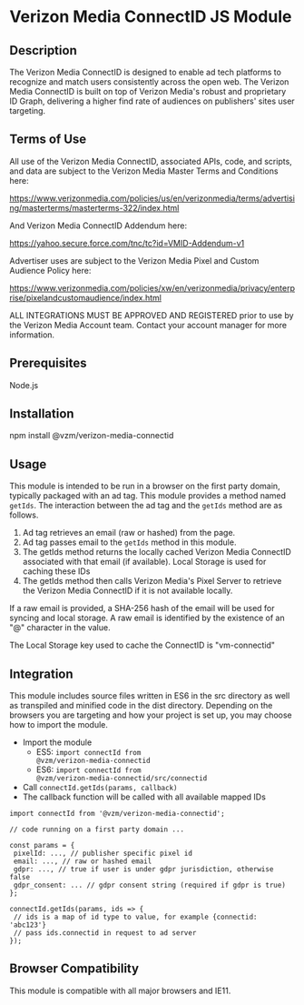 # Verizon Media ConnectID JS Module

## Description

The Verizon Media ConnectID is designed to enable ad tech platforms to recognize and match users consistently across the open web. The Verizon Media ConnectID is built on top of Verizon Media's
robust and proprietary ID Graph, delivering a higher find rate of audiences on publishers' sites user targeting.

## Terms of Use

All use of the Verizon Media ConnectID, associated APIs, code, and scripts, and data are subject to the Verizon Media Master Terms and Conditions here:

https://www.verizonmedia.com/policies/us/en/verizonmedia/terms/advertising/masterterms/masterterms-322/index.html

And Verizon Media ConnectID Addendum here:

https://yahoo.secure.force.com/tnc/tc?id=VMID-Addendum-v1

Advertiser uses are subject to the Verizon Media Pixel and Custom Audience Policy here:

https://www.verizonmedia.com/policies/xw/en/verizonmedia/privacy/enterprise/pixelandcustomaudience/index.html

ALL INTEGRATIONS MUST BE APPROVED AND REGISTERED prior to use by the Verizon Media Account team. Contact your account manager for more information.





## Prerequisites

Node.js

## Installation

npm install @vzm/verizon-media-connectid

## Usage

This module is intended to be run in a browser on the first party domain, typically packaged with an ad tag. This 
module provides a method named <code>getIds</code>.  The interaction between the ad tag and the <code>getIds</code>
method are as follows.

1. Ad tag retrieves an email (raw or hashed) from the page.
2. Ad tag passes email to the <code>getIds</code> method in this module.  
3. The getIds method returns the locally cached Verizon Media ConnectID associated with that email (if available).  Local Storage 
is used for caching these IDs
4. The getIds method then calls Verizon Media's Pixel Server to retrieve the Verizon Media ConnectID if it is not available locally.

If a raw email is provided, a SHA-256 hash of the email will be used for syncing and local storage.  A raw email 
is identified by the existence of an "@" character in the value.

The Local Storage key used to cache the ConnectID is "vm-connectid"

## Integration

This module includes source files written in ES6 in the src directory as well as transpiled and minified code in 
the dist directory.  Depending on the browsers you are targeting and how your project is set up, you may choose
how to import the module.

* Import the module
    * ES5: <code>import connectId from @vzm/verizon-media-connectid</code>
    * ES6: <code>import connectId from @vzm/verizon-media-connectid/src/connectid</code>
* Call <code>connectId.getIds(params, callback)</code> 
* The callback function will be called with all available mapped IDs

 ```
import connectId from '@vzm/verizon-media-connectid';

// code running on a first party domain ...

const params = {
  pixelId: ..., // publisher specific pixel id
  email: ..., // raw or hashed email
  gdpr: ..., // true if user is under gdpr jurisdiction, otherwise false
  gdpr_consent: ... // gdpr consent string (required if gdpr is true)
};

connectId.getIds(params, ids => {
  // ids is a map of id type to value, for example {connectid: 'abc123'}
  // pass ids.connectid in request to ad server
});
```

## Browser Compatibility

This module is compatible with all major browsers and IE11.
